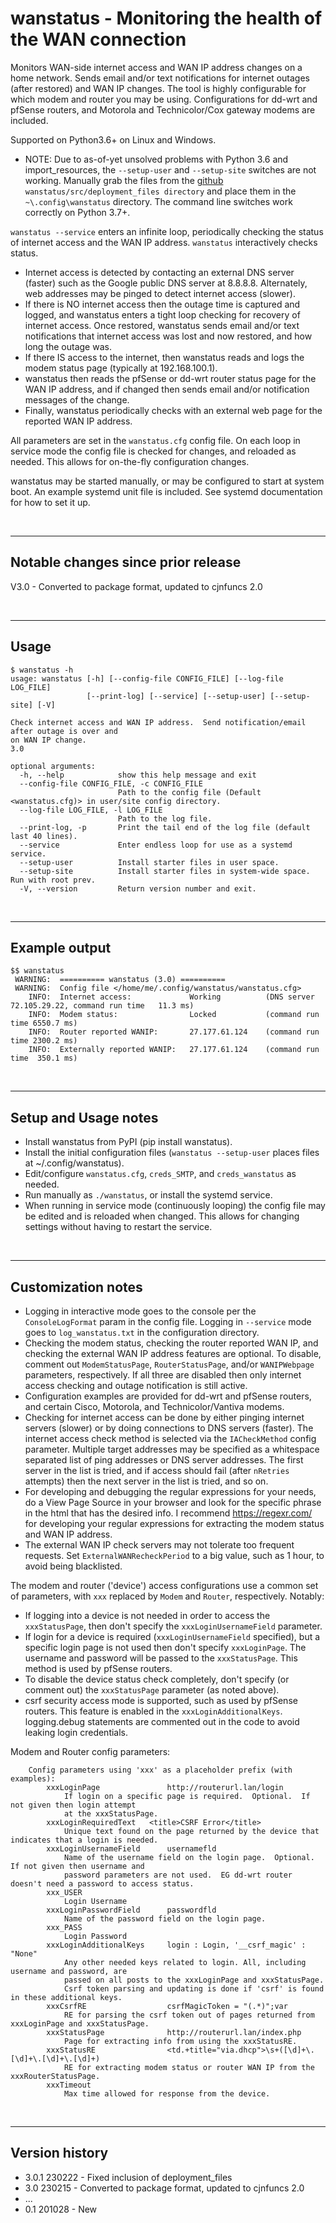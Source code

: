 # wanstatus - Monitoring the health of the WAN connection

Monitors WAN-side internet access and WAN IP address changes on a home network.  Sends email and/or text notifications for internet outages (after restored) and WAN IP changes.  The tool is highly configurable for which modem and router you may be using.  Configurations for dd-wrt and pfSense routers, and Motorola and Technicolor/Cox gateway modems are included.

Supported on Python3.6+ on Linux and Windows.
- NOTE:  Due to as-of-yet unsolved problems with Python 3.6 and import_resources, the `--setup-user` and `--setup-site` switches are not working.  Manually grab the files from the [github](https://github.com/cjnaz/wanstatus) `wanstatus/src/deployment_files directory` and place them in the `~\.config\wanstatus` directory.  The command line switches work correctly on Python 3.7+.


`wanstatus --service` enters an infinite loop, periodically checking the status of internet access and the WAN IP address.  `wanstatus` interactively checks status.

- Internet access is detected by contacting an external DNS server (faster) such as the Google public DNS server at 8.8.8.8.  Alternately, web addresses may be pinged to detect internet access (slower).
- If there is NO internet access then the outage time is captured and logged, and wanstatus enters a tight loop checking for recovery of internet access.  Once restored, wanstatus sends email and/or text notifications that internet access was lost and now restored, and how long the outage was.
- If there IS access to the internet, then wanstatus reads and logs the modem status page (typically at 192.168.100.1).
- wanstatus then reads the pfSense or dd-wrt router status page for the WAN IP address, and if changed then sends email and/or notification messages of the change.
- Finally, wanstatus periodically checks with an external web page for the reported WAN IP address.  


All parameters are set in the `wanstatus.cfg` config file.  On each loop in service mode the config file is checked for changes, and reloaded as needed.  This allows for on-the-fly configuration changes.

wanstatus may be started manually, or may be configured to start at system boot.  An example systemd unit file is included.  See systemd documentation for how to set it up.

<br/>

---

## Notable changes since prior release
V3.0 - Converted to package format, updated to cjnfuncs 2.0

<br/>

---

## Usage
```
$ wanstatus -h
usage: wanstatus [-h] [--config-file CONFIG_FILE] [--log-file LOG_FILE]
                 [--print-log] [--service] [--setup-user] [--setup-site] [-V]

Check internet access and WAN IP address.  Send notification/email after outage is over and
on WAN IP change.
3.0

optional arguments:
  -h, --help            show this help message and exit
  --config-file CONFIG_FILE, -c CONFIG_FILE
                        Path to the config file (Default <wanstatus.cfg)> in user/site config directory.
  --log-file LOG_FILE, -l LOG_FILE
                        Path to the log file.
  --print-log, -p       Print the tail end of the log file (default last 40 lines).
  --service             Enter endless loop for use as a systemd service.
  --setup-user          Install starter files in user space.
  --setup-site          Install starter files in system-wide space. Run with root prev.
  -V, --version         Return version number and exit.
```

<br/>

---

## Example output
```
$$ wanstatus 
 WARNING:  ========== wanstatus (3.0) ==========
 WARNING:  Config file </home/me/.config/wanstatus/wanstatus.cfg>
    INFO:  Internet access:             Working          (DNS server 72.105.29.22, command run time   11.3 ms)
    INFO:  Modem status:                Locked           (command run time 6550.7 ms)
    INFO:  Router reported WANIP:       27.177.61.124    (command run time 2300.2 ms)
    INFO:  Externally reported WANIP:   27.177.61.124    (command run time  350.1 ms)
```

<br/>

---

## Setup and Usage notes
- Install wanstatus from PyPI (pip install wanstatus).
- Install the initial configuration files (`wanstatus --setup-user` places files at ~/.config/wanstatus).
- Edit/configure `wanstatus.cfg`, `creds_SMTP`, and `creds_wanstatus` as needed.
- Run manually as `./wanstatus`, or install the systemd service.
- When running in service mode (continuously looping) the config file may be edited and is reloaded when changed.  This allows for changing settings without having to restart the service.


<br/>

---

## Customization notes
- Logging in interactive mode goes to the console per the `ConsoleLogFormat` param in the config file.  Logging in `--service`
mode goes to `log_wanstatus.txt` in the configuration directory. 
- Checking the modem status, checking the router reported WAN IP, and checking the external WAN IP address features are optional.  To disable, comment out `ModemStatusPage`, `RouterStatusPage`, and/or `WANIPWebpage` parameters, respectively.  If all three are disabled then only internet access checking and outage notification is still active.
- Configuration examples are provided for dd-wrt and pfSense routers, and certain Cisco, Motorola, and Technicolor/Vantiva modems.
- Checking for internet access can be done by either pinging internet servers (slower) or by doing connections to DNS servers (faster).  The internet access check method is selected via the  `IACheckMethod` config parameter.  Multiple target addresses may be specified as a whitespace separated list of ping addresses or DNS server addresses.  The first server in the list is tried, and if access should fail (after `nRetries` attempts) then the next server in the list is tried, and so on.
- For developing and debugging the regular expressions for your needs, do a View Page Source in your browser and look for the specific phrase in the html that has the desired info.  I recommend https://regexr.com/ for developing your regular expressions for extracting the modem status and WAN IP address. 
- The external WAN IP check servers may not tolerate too frequent requests.  Set `ExternalWANRecheckPeriod` to a big value, such as 1 hour, to avoid being blacklisted.

The modem and router ('device') access configurations use a common set of parameters, with `xxx` replaced by `Modem` and `Router`, respectively.  Notably:
- If logging into a device is not needed in order to access the `xxxStatusPage`, then don't specify the `xxxLoginUsernameField` parameter.
- If login for a device is required (`xxxLoginUsernameField` specified), but a specific login page is not used then don't specify `xxxLoginPage`.  The username and password will be passed to the `xxxStatusPage`.  This method is used by pfSense routers.
- To disable the device status check completely, don't specify (or comment out) the `xxxStatusPage` parameter (as noted above).
- csrf security access mode is supported, such as used by pfSense routers.  This feature is enabled in the `xxxLoginAdditionalKeys`.  logging.debug statements are commented out in the code to avoid leaking login credentials.

Modem and Router config parameters:
```
    Config parameters using 'xxx' as a placeholder prefix (with examples):
        xxxLoginPage               http://routerurl.lan/login
            If login on a specific page is required.  Optional.  If not given then login attempt 
            at the xxxStatusPage.
        xxxLoginRequiredText   <title>CSRF Error</title>
            Unique text found on the page returned by the device that indicates that a login is needed.
        xxxLoginUsernameField      usernamefld
            Name of the username field on the login page.  Optional.  If not given then username and 
            password parameters are not used.  EG dd-wrt router doesn't need a password to access status.
        xxx_USER
            Login Username
        xxxLoginPasswordField      passwordfld
            Name of the password field on the login page.
        xxx_PASS
            Login Password
        xxxLoginAdditionalKeys     login : Login, '__csrf_magic' : "None"
            Any other needed keys related to login. All, including username and password, are
            passed on all posts to the xxxLoginPage and xxxStatusPage.  
            Csrf token parsing and updating is done if 'csrf' is found in these additional keys.
        xxxCsrfRE                  csrfMagicToken = "(.*)";var
            RE for parsing the csrf token out of pages returned from xxxLoginPage and xxxStatusPage.
        xxxStatusPage              http://routerurl.lan/index.php
            Page for extracting info from using the xxxStatusRE.
        xxxStatusRE                <td.+title="via.dhcp">\s+([\d]+\.[\d]+\.[\d]+\.[\d]+)
            RE for extracting modem status or router WAN IP from the xxxRouterStatusPage.
        xxxTimeout
            Max time allowed for response from the device.
```

<br/>

---

## Version history
- 3.0.1 230222 - Fixed inclusion of deployment_files
- 3.0 230215 - Converted to package format, updated to cjnfuncs 2.0
- ...
- 0.1 201028 - New
